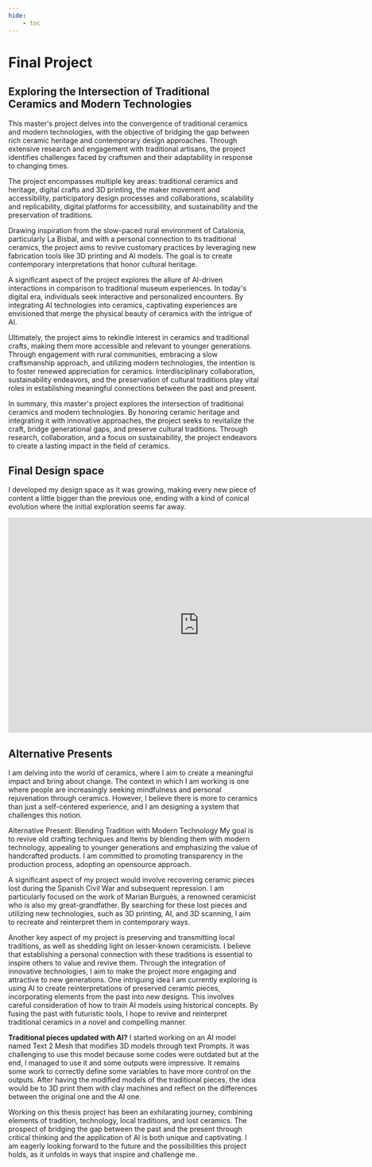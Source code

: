 ```yaml
---
hide:
    - toc
---
```


# Final Project

## Exploring the Intersection of Traditional Ceramics and Modern Technologies

This master's project delves into the convergence of traditional ceramics and modern technologies, with the objective of bridging the gap between rich ceramic heritage and contemporary design approaches. Through extensive research and engagement with traditional artisans, the project identifies challenges faced by craftsmen and their adaptability in response to changing times.

The project encompasses multiple key areas: traditional ceramics and heritage, digital crafts and 3D printing, the maker movement and accessibility, participatory design processes and collaborations, scalability and replicability, digital platforms for accessibility, and sustainability and the preservation of traditions.

Drawing inspiration from the slow-paced rural environment of Catalonia, particularly La Bisbal, and with a personal connection to its traditional ceramics, the project aims to revive customary practices by leveraging new fabrication tools like 3D printing and AI models. The goal is to create contemporary interpretations that honor cultural heritage.

A significant aspect of the project explores the allure of AI-driven interactions in comparison to traditional museum experiences. In today's digital era, individuals seek interactive and personalized encounters. By integrating AI technologies into ceramics, captivating experiences are envisioned that merge the physical beauty of ceramics with the intrigue of AI.

Ultimately, the project aims to rekindle interest in ceramics and traditional crafts, making them more accessible and relevant to younger generations. Through engagement with rural communities, embracing a slow craftsmanship approach, and utilizing modern technologies, the intention is to foster renewed appreciation for ceramics. Interdisciplinary collaboration, sustainability endeavors, and the preservation of cultural traditions play vital roles in establishing meaningful connections between the past and present.

In summary, this master's project explores the intersection of traditional ceramics and modern technologies. By honoring ceramic heritage and integrating it with innovative approaches, the project seeks to revitalize the craft, bridge generational gaps, and preserve cultural traditions. Through research, collaboration, and a focus on sustainability, the project endeavors to create a lasting impact in the field of ceramics.

## Final Design space

I developed my design space as it was growing, making every new piece of content a little bigger than the previous one, ending with a kind of conical evolution where the initial exploration seems far away.

<iframe width="768" height="432" src="https://miro.com/app/live-embed/uXjVPOjb84I=/?moveToViewport=-35920,-42943,300923,164881&embedId=54502980465" frameborder="0" scrolling="no" allow="fullscreen; clipboard-read; clipboard-write" allowfullscreen></iframe>

## Alternative Presents

I am delving into the world of ceramics, where I aim to create a meaningful impact and bring about change. The context in which I am working is one where people are increasingly seeking mindfulness and personal rejuvenation through ceramics. However, I believe there is more to ceramics than just a self-centered experience, and I am designing a system that challenges this notion.

Alternative Present: Blending Tradition with Modern Technology My goal is to revive old crafting techniques and items by blending them with modern technology, appealing to younger generations and emphasizing the value of handcrafted products. I am committed to promoting transparency in the production process, adopting an opensource approach.

A significant aspect of my project would involve recovering ceramic pieces lost during the Spanish Civil War and subsequent repression. I am particularly focused on the work of Marian Burguès, a renowned ceramicist who is also my great-grandfather. By searching for these lost pieces and utilizing new technologies, such as 3D printing, AI, and 3D scanning, I aim to recreate and reinterpret them in contemporary ways.

Another key aspect of my project is preserving and transmitting local traditions, as well as shedding light on lesser-known ceramicists. I believe that establishing a personal connection with these traditions is essential to inspire others to value and revive them. Through the integration of
innovative technologies, I aim to make the project more engaging and attractive to new generations.
One intriguing idea I am currently exploring is using AI to create reinterpretations of preserved ceramic pieces, incorporating elements from the past into new designs. This involves careful consideration of how to train AI models using historical concepts. By fusing the past with futuristic tools, I hope to revive and reinterpret traditional ceramics in a novel and compelling manner.

**Traditional pieces updated with AI?**
I started working on an AI model named Text 2 Mesh that modifies 3D models through text Prompts. It was challenging to use this model because some codes were outdated but at the end, I managed to use it and some outputs were impressive. It remains some work to correctly define some variables to have more control on the outputs. After having the modified models of the traditional pieces, the idea would be to 3D print them with clay machines and reflect on the differences between the original one and the AI one.

Working on this thesis project has been an exhilarating journey, combining elements of tradition, technology, local traditions, and lost ceramics. The prospect of bridging the gap between the past and the present through critical thinking and the application of AI is both unique and captivating. I am eagerly looking forward to the future and the possibilities this project holds, as it unfolds in ways that inspire and challenge me.
